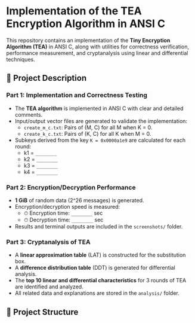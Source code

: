 # Implementation of the TEA Encryption Algorithm in ANSI C

This repository contains an implementation of the **Tiny Encryption Algorithm (TEA)** in ANSI C, along with utilities for correctness verification, performance measurement, and cryptanalysis using linear and differential techniques.

## 🔧 Project Description

### Part 1: Implementation and Correctness Testing

- The **TEA algorithm** is implemented in ANSI C with clear and detailed comments.
- Input/output vector files are generated to validate the implementation:
  - `create_m_c.txt`: Pairs of (M, C) for all M when K = 0.
  - `create_k_c.txt`: Pairs of (K, C) for all K when M = 0.
- Subkeys derived from the key `K = 0x0000a1e9` are calculated for each round:
  - k1 = `________`
  - k2 = `________`
  - k3 = `________`
  - k4 = `________`

### Part 2: Encryption/Decryption Performance

- **1 GiB** of random data (2^26 messages) is generated.
- Encryption/decryption speed is measured:
  - ⏱ Encryption time: `________` sec
  - ⏱ Decryption time: `________` sec
- Results and terminal outputs are included in the `screenshots/` folder.

### Part 3: Cryptanalysis of TEA

- A **linear approximation table** (LAT) is constructed for the substitution box.
- A **difference distribution table** (DDT) is generated for differential analysis.
- The **top 10 linear and differential characteristics** for 3 rounds of TEA are identified and analyzed.
- All related data and explanations are stored in the `analysis/` folder.

## 📂 Project Structure

